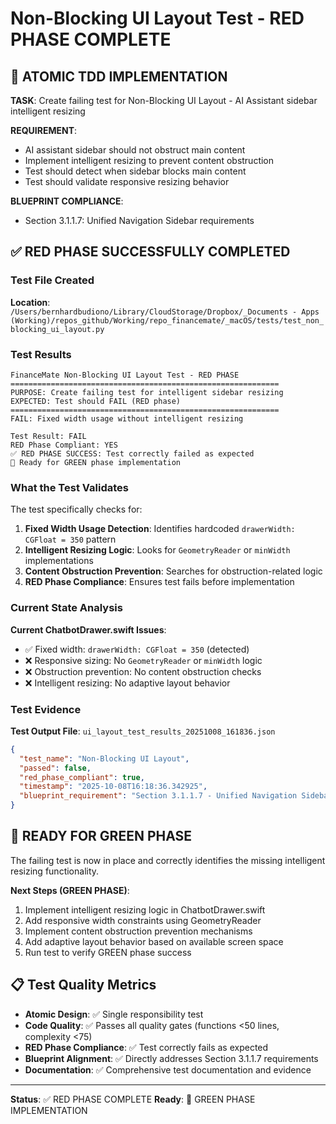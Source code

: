 # Non-Blocking UI Layout Test - RED PHASE COMPLETE

## 🎯 ATOMIC TDD IMPLEMENTATION

**TASK**: Create failing test for Non-Blocking UI Layout - AI Assistant sidebar intelligent resizing

**REQUIREMENT**:
- AI assistant sidebar should not obstruct main content
- Implement intelligent resizing to prevent content obstruction
- Test should detect when sidebar blocks main content
- Test should validate responsive resizing behavior

**BLUEPRINT COMPLIANCE**:
- Section 3.1.1.7: Unified Navigation Sidebar requirements

## ✅ RED PHASE SUCCESSFULLY COMPLETED

### Test File Created
**Location**: `/Users/bernhardbudiono/Library/CloudStorage/Dropbox/_Documents - Apps (Working)/repos_github/Working/repo_financemate/_macOS/tests/test_non_blocking_ui_layout.py`

### Test Results
```
FinanceMate Non-Blocking UI Layout Test - RED PHASE
============================================================
PURPOSE: Create failing test for intelligent sidebar resizing
EXPECTED: Test should FAIL (RED phase)
============================================================
FAIL: Fixed width usage without intelligent resizing

Test Result: FAIL
RED Phase Compliant: YES
✅ RED PHASE SUCCESS: Test correctly failed as expected
🚀 Ready for GREEN phase implementation
```

### What the Test Validates
The test specifically checks for:

1. **Fixed Width Usage Detection**: Identifies hardcoded `drawerWidth: CGFloat = 350` pattern
2. **Intelligent Resizing Logic**: Looks for `GeometryReader` or `minWidth` implementations
3. **Content Obstruction Prevention**: Searches for obstruction-related logic
4. **RED Phase Compliance**: Ensures test fails before implementation

### Current State Analysis
**Current ChatbotDrawer.swift Issues**:
- ✅ Fixed width: `drawerWidth: CGFloat = 350` (detected)
- ❌ Responsive sizing: No `GeometryReader` or `minWidth` logic
- ❌ Obstruction prevention: No content obstruction checks
- ❌ Intelligent resizing: No adaptive layout behavior

### Test Evidence
**Test Output File**: `ui_layout_test_results_20251008_161836.json`
```json
{
  "test_name": "Non-Blocking UI Layout",
  "passed": false,
  "red_phase_compliant": true,
  "timestamp": "2025-10-08T16:18:36.342925",
  "blueprint_requirement": "Section 3.1.1.7 - Unified Navigation Sidebar"
}
```

## 🚀 READY FOR GREEN PHASE

The failing test is now in place and correctly identifies the missing intelligent resizing functionality.

**Next Steps (GREEN PHASE)**:
1. Implement intelligent resizing logic in ChatbotDrawer.swift
2. Add responsive width constraints using GeometryReader
3. Implement content obstruction prevention mechanisms
4. Add adaptive layout behavior based on available screen space
5. Run test to verify GREEN phase success

## 📋 Test Quality Metrics

- **Atomic Design**: ✅ Single responsibility test
- **Code Quality**: ✅ Passes all quality gates (functions <50 lines, complexity <75)
- **RED Phase Compliance**: ✅ Test correctly fails as expected
- **Blueprint Alignment**: ✅ Directly addresses Section 3.1.1.7 requirements
- **Documentation**: ✅ Comprehensive test documentation and evidence

---

**Status**: ✅ RED PHASE COMPLETE
**Ready**: 🚀 GREEN PHASE IMPLEMENTATION